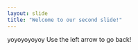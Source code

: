 ```yaml
---
layout: slide
title: "Welcome to our second slide!"
---
```

yoyoyoyoyoy
Use the left arrow to go back!
